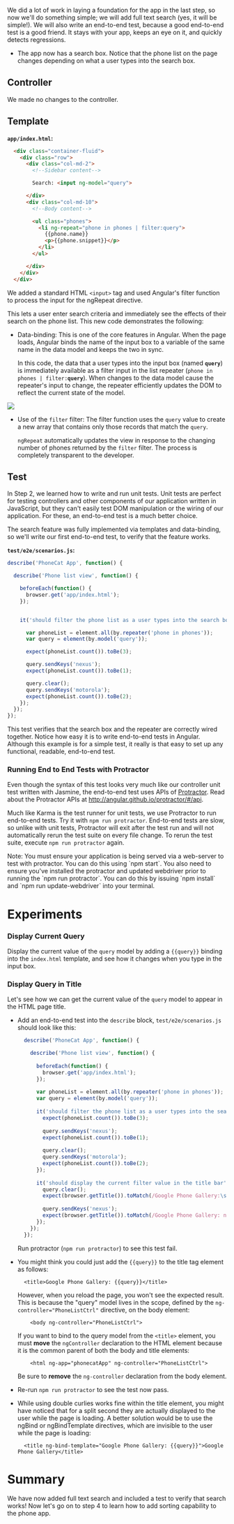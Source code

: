 

We did a lot of work in laying a foundation for the app in the last step, so now we'll do something
simple; we will add full text search (yes, it will be simple!). We will also write an end-to-end
test, because a good end-to-end test is a good friend. It stays with your app, keeps an eye on it,
and quickly detects regressions.

* The app now has a search box. Notice that the phone list on the page changes depending on what a
user types into the search box.



## Controller

We made no changes to the controller.


## Template

__`app/index.html`:__

```html
  <div class="container-fluid">
    <div class="row">
      <div class="col-md-2">
        <!--Sidebar content-->

        Search: <input ng-model="query">

      </div>
      <div class="col-md-10">
        <!--Body content-->

        <ul class="phones">
          <li ng-repeat="phone in phones | filter:query">
            {{phone.name}}
            <p>{{phone.snippet}}</p>
          </li>
        </ul>

      </div>
    </div>
  </div>
```

We added a standard HTML `<input>` tag and used Angular's
filter function to process the input for the
ngRepeat directive.

This lets a user enter search criteria and immediately see the effects of their search on the phone
list. This new code demonstrates the following:

* Data-binding: This is one of the core features in Angular. When the page loads, Angular binds the
name of the input box to a variable of the same name in the data model and keeps the two in sync.

  In this code, the data that a user types into the input box (named __`query`__) is immediately
available as a filter input in the list repeater (`phone in phones | filter:`__`query`__). When
changes to the data model cause the repeater's input to change, the repeater efficiently updates
the DOM to reflect the current state of the model.

<img  class="diagram" src="https://github.com/outlearn-content/angular-tutorial/blob/master/assets/tutorial_03.png">

* Use of the `filter` filter: The filter function uses the
`query` value to create a new array that contains only those records that match the `query`.

  `ngRepeat` automatically updates the view in response to the changing number of phones returned
by the `filter` filter. The process is completely transparent to the developer.

## Test

In Step 2, we learned how to write and run unit tests. Unit tests are perfect for testing
controllers and other components of our application written in JavaScript, but they can't easily
test DOM manipulation or the wiring of our application. For these, an end-to-end test is a much
better choice.

The search feature was fully implemented via templates and data-binding, so we'll write our first
end-to-end test, to verify that the feature works.

__`test/e2e/scenarios.js`:__

```js
describe('PhoneCat App', function() {

  describe('Phone list view', function() {

    beforeEach(function() {
      browser.get('app/index.html');
    });


    it('should filter the phone list as a user types into the search box', function() {

      var phoneList = element.all(by.repeater('phone in phones'));
      var query = element(by.model('query'));

      expect(phoneList.count()).toBe(3);

      query.sendKeys('nexus');
      expect(phoneList.count()).toBe(1);

      query.clear();
      query.sendKeys('motorola');
      expect(phoneList.count()).toBe(2);
    });
  });
});
```

This test verifies that the search box and the repeater are correctly wired together. Notice how
easy it is to write end-to-end tests in Angular. Although this example is for a simple test, it
really is that easy to set up any functional, readable, end-to-end test.

### Running End to End Tests with Protractor
Even though the syntax of this test looks very much like our controller unit test written with
Jasmine, the end-to-end test uses APIs of [Protractor](https://github.com/angular/protractor). Read
about the Protractor APIs at http://angular.github.io/protractor/#/api.

Much like Karma is the test runner for unit tests, we use Protractor to run end-to-end tests.
Try it with `npm run protractor`. End-to-end tests are slow, so unlike with unit tests, Protractor
will exit after the test run and will not automatically rerun the test suite on every file change.
To rerun the test suite, execute `npm run protractor` again.

<div class="alert alert-info">
  Note: You must ensure your application is being served via a web-server to test with protractor.
  You can do this using `npm start`.
  You also need to ensure you've installed the protractor and updated webdriver prior to running the
  `npm run protractor`. You can do this by issuing `npm install` and `npm run update-webdriver` into
  your terminal.
</div>


# Experiments

### Display Current Query
Display the current value of the `query` model by adding a `{{query}}` binding into the
`index.html` template, and see how it changes when you type in the input box.

### Display Query in Title
Let's see how we can get the current value of the `query` model to appear in the HTML page title.

* Add an end-to-end test into the `describe` block, `test/e2e/scenarios.js` should look like this:

  ```js
    describe('PhoneCat App', function() {

      describe('Phone list view', function() {
    
        beforeEach(function() {
          browser.get('app/index.html');
        });
    
        var phoneList = element.all(by.repeater('phone in phones'));
        var query = element(by.model('query'));
    
        it('should filter the phone list as a user types into the search box', function() {
          expect(phoneList.count()).toBe(3);
    
          query.sendKeys('nexus');
          expect(phoneList.count()).toBe(1);
    
          query.clear();
          query.sendKeys('motorola');
          expect(phoneList.count()).toBe(2);
        });
    
        it('should display the current filter value in the title bar', function() {
          query.clear();
          expect(browser.getTitle()).toMatch(/Google Phone Gallery:\s*$/);
    
          query.sendKeys('nexus');
          expect(browser.getTitle()).toMatch(/Google Phone Gallery: nexus$/);
        });
      });
    });
  ```

  Run protractor (`npm run protractor`) to see this test fail.


* You might think you could just add the `{{query}}` to the title tag element as follows:

        <title>Google Phone Gallery: {{query}}</title>

  However, when you reload the page, you won't see the expected result. This is because the "query"
  model lives in the scope, defined by the `ng-controller="PhoneListCtrl"` directive, on the body
  element:

          <body ng-controller="PhoneListCtrl">

  If you want to bind to the query model from the `<title>` element, you must __move__ the
  `ngController` declaration to the HTML element because it is the common parent of both the body
  and title elements:

          <html ng-app="phonecatApp" ng-controller="PhoneListCtrl">

  Be sure to __remove__ the `ng-controller` declaration from the body element.

* Re-run `npm run protractor` to see the test now pass.

* While using double curlies works fine within the title element, you might have noticed that
for a split second they are actually displayed to the user while the page is loading. A better
solution would be to use the ngBind or
ngBindTemplate directives, which are invisible to the user
while the page is loading:

        <title ng-bind-template="Google Phone Gallery: {{query}}">Google Phone Gallery</title>


# Summary

We have now added full text search and included a test to verify that search works! Now let's go on
to step 4 to learn how to add sorting capability to the phone app.



